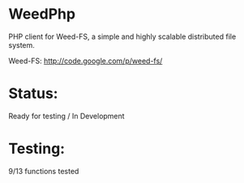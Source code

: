 WeedPhp
======================

PHP client for Weed-FS, a simple and highly scalable distributed file system.

Weed-FS:
http://code.google.com/p/weed-fs/

Status:
======================
Ready for testing / In Development

Testing:
======================
9/13 functions tested